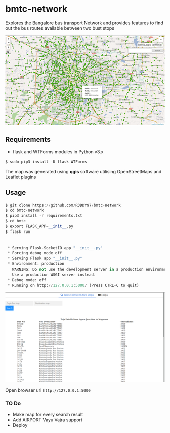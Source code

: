 # bmtc-network
Explores the Bangalore bus transport Network and provides features 
to find out the bus routes  available between two bust stops


![BMTC-Netowork Map](https://raw.githubusercontent.com/R3DDY97/bmtc-network/master/pics/2018-05-15-002804_1366x768_scrot.png)


## Requirements

- flask and WTForms modules in Python v3.x

`$ sudo pip3 install -U flask WTForms`


The map was generated using **qgis** software utilising OpenStreetMaps and Leaflet plugins


## Usage
```python
$ git clone https://github.com/R3DDY97/bmtc-network
$ cd bmtc-network
$ pip3 install -r requirements.txt
$ cd bmtc
$ export FLASK_APP=__init__.py
$ flask run


 * Serving Flask-SocketIO app "__init__.py"
 * Forcing debug mode off
 * Serving Flask app "__init__.py"
 * Environment: production
   WARNING: Do not use the development server in a production environment.
   Use a production WSGI server instead.
 * Debug mode: off
 * Running on http://127.0.0.1:5000/ (Press CTRL+C to quit)
```
![BMTC-Search Result](https://raw.githubusercontent.com/R3DDY97/bmtc-network/master/pics/2018-05-16-024953_1366x768_scrot.png)


Open browser url `http://127.0.0.1:5000`

### TO Do
* Make map for every search result
* Add AIRPORT Vayu Vajra support
* Deploy



